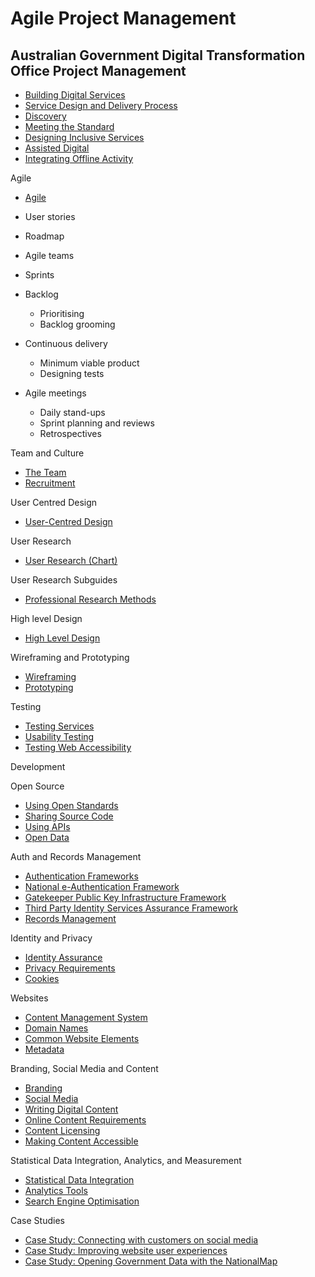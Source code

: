# Agile Project Management

## Australian Government Digital Transformation Office Project Management

* [Building Digital Services](https://www.dto.gov.au/standard/design-guides/building-digital-services)
* [Service Design and Delivery Process](https://www.dto.gov.au/standard/service-design-and-delivery-process)
* [Discovery](https://www.dto.gov.au/standard/service-design-and-delivery-process/discovery)
* [Meeting the Standard](https://www.dto.gov.au/standard/meeting-standard)
* [Designing Inclusive Services](https://www.dto.gov.au/standard/design-guides/inclusive-services)
* [Assisted Digital](https://www.dto.gov.au/standard/design-guides/assisted-digital)
* [Integrating Offline Activity](https://www.dto.gov.au/standard/design-guides/service-integration)

Agile
* [Agile](https://www.dto.gov.au/standard/design-guides/agile)

* User stories
* Roadmap
* Agile teams
* Sprints
* Backlog
  * Prioritising
  * Backlog grooming
* Continuous delivery
  * Minimum viable product
  * Designing tests
* Agile meetings
  * Daily stand-ups
  * Sprint planning and reviews
  * Retrospectives

Team and Culture
* [The Team](https://www.dto.gov.au/standard/design-guides/the-team)
* [Recruitment](https://www.dto.gov.au/standard/design-guides/the-team/team-recruitment)

User Centred Design
* [User-Centred Design](https://www.dto.gov.au/standard/design-guides/user-centred-design)

User Research
* [User Research (Chart)](https://www.dto.gov.au/standard/design-guides/user-research)

User Research Subguides
* [Professional Research Methods](https://www.dto.gov.au/standard/design-guides/user-research/professional-research-methods)

High level Design
* [High Level Design](https://www.dto.gov.au/standard/design-guides/user-research/high-level-design)

Wireframing and Prototyping
* [Wireframing](https://www.dto.gov.au/standard/design-guides/user-research/wireframing)
* [Prototyping](https://www.dto.gov.au/standard/design-guides/user-research/prototyping)

Testing
* [Testing Services](https://www.dto.gov.au/standard/design-guides/performance-testing)
* [Usability Testing](https://www.dto.gov.au/standard/design-guides/usability-testing)
* [Testing Web Accessibility](https://www.dto.gov.au/standard/design-guides/testing-web-accessibility)

Development

Open Source
* [Using Open Standards](https://www.dto.gov.au/standard/design-guides/open-standards)
* [Sharing Source Code](https://www.dto.gov.au/standard/design-guides/code-sharing)
* [Using APIs](https://www.dto.gov.au/standard/design-guides/api)
* [Open Data](https://www.dto.gov.au/standard/design-guides/open-data)

Auth and Records Management
* [Authentication Frameworks](https://www.dto.gov.au/standard/design-guides/authentication-frameworks)
* [National e-Authentication Framework](https://www.dto.gov.au/standard/design-guides/authentication-frameworks/national-e-authentication-framework)
* [Gatekeeper Public Key Infrastructure Framework](https://www.dto.gov.au/standard/design-guides/authentication-frameworks/gatekeeper-public-key-infrastructure-framework)
* [Third Party Identity Services Assurance Framework](https://www.dto.gov.au/standard/design-guides/authentication-frameworks/third-party-identity-services-assurance-framework)
* [Records Management](https://www.dto.gov.au/standard/design-guides/records-management)

Identity and Privacy
* [Identity Assurance](https://www.dto.gov.au/standard/design-guides/identity-assurance)
* [Privacy Requirements](https://www.dto.gov.au/standard/design-guides/privacy)
* [Cookies](https://www.dto.gov.au/standard/design-guides/common-website-elements/cookies)

Websites
* [Content Management System](https://www.dto.gov.au/standard/design-guides/content-management-system)
* [Domain Names](https://www.dto.gov.au/standard/design-guides/domain-names)
* [Common Website Elements](https://www.dto.gov.au/standard/design-guides/common-website-elements)
* [Metadata](https://www.dto.gov.au/standard/design-guides/common-website-elements/metadata)

Branding, Social Media and Content
* [Branding](https://www.dto.gov.au/standard/design-guides/branding)
* [Social Media](https://www.dto.gov.au/standard/design-guides/social-media)
* [Writing Digital Content](https://www.dto.gov.au/standard/design-guides/online-writing)
* [Online Content Requirements](https://www.dto.gov.au/standard/design-guides/common-website-elements/online-content-requirements)
* [Content Licensing](https://www.dto.gov.au/standard/design-guides/common-website-elements/content-licensing)
* [Making Content Accessible](https://www.dto.gov.au/standard/design-guides/making-content-accessible)

Statistical Data Integration, Analytics, and Measurement
* [Statistical Data Integration](https://www.dto.gov.au/standard/design-guides/statistical-data-integration)
* [Analytics Tools](https://www.dto.gov.au/standard/design-guides/analytics-tools)
* [Search Engine Optimisation](https://www.dto.gov.au/standard/design-guides/search-engine-optimisation)

Case Studies
* [Case Study: Connecting with customers on social media](https://www.dto.gov.au/standard/design-guides/case-study-connecting-with-users-on-social-media)
* [Case Study: Improving website user experiences](https://www.dto.gov.au/standard/design-guides/case-study-improving-website-user-experiences)
* [Case Study: Opening Government Data with the NationalMap](https://www.dto.gov.au/standard/design-guides/case-study-opening-government-data-with-the-nationalmap)
